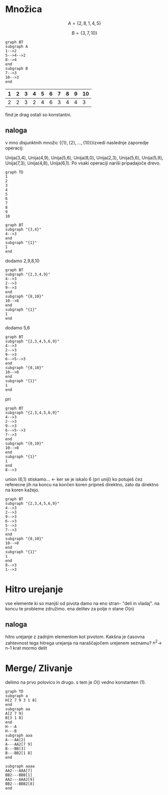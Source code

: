 
# Množica
$$A=\{2,8,1,4,5\}$$

$$B=\{3,7,10\}$$

```mermaid
graph BT
subgraph A
1-->2
5-->4-->2
8-->4
end
subgraph B
7-->3
10-->3
end
```


| 1   | 2   | 3   | 4   | 5   | 6   | 7   | 8   | 9   | 10  |
| --- | --- | --- | --- | --- | --- | --- | --- | --- | --- |
| 2   | 2   | 3   | 2   | 4   | 6   | 3   | 4   | 4   | 3   |

find je drag ostali so konstantni.


## naloga
v mno disjunktnih množic $\{\{1\},\{2\},...,\{10\}\}$izvedi naslednje zaporedje operacij:

Unija(3,4), Unija(4,9), Unija(5,6), Unija(8,0), Unija(2,3), Unija(5,6), Unija(5,9), Unija(7,3), Unija(4,8), Unija(6,1).
Po vsaki operaciji  nariši pripadajoče drevo.
```mermaid
graph TD
1
2
3
4
5
6
7
8
9
10
```
```mermaid
graph BT
subgraph "{3,4}"
4-->3
end
subgraph "{1}"
1
end
```
dodamo 2,9,8,10
```mermaid
graph BT
subgraph "{2,3,4,9}"
4-->3
2-->3
9-->3
end
subgraph "{8,10}"
10-->8
end
subgraph "{1}"
1
end
```
dodamo 5,6
```mermaid
graph BT
subgraph "{2,3,4,5,6,9}"
4-->3
2-->3
9-->3
6-->5-->3
end
subgraph "{8,10}"
10-->8
end
subgraph "{1}"
1
end
```
pri 

```mermaid
graph BT
subgraph "{2,3,4,5,6,9}"
4-->3
2-->3
9-->3
6-->5-->3
7-->3
end
subgraph "{8,10}"
10-->8
end
subgraph "{1}"
1
end
8-->3
```

union (6,1)
stiskamo... <- ker se je iskalo 6 (pri uniji) ko potuješ čez referecne jih na koncu na končen koren pripneš direktno, zato da direktno na koren kažejo.
```mermaid
graph BT
subgraph "{2,3,4,5,6,9}"
4-->3
2-->3
9-->3
6-->3
5-->3
7-->3
end
subgraph "{8,10}"
10-->8
end
subgraph "{1}"
1
end
8-->3
1-->3
```

# Hitro urejanje
vse elemente ki so manjši od pivota damo na eno stran- "deli in vladaj". na koncu te probleme združimo.
ena delitev za polje $n$ stane $O(n)$

## naloga
hitro urejanje z zadnjim elementom kot pivotom. Kakšna je časovna zahtevnost tega hitrega urejanja na naraščajočem urejenem seznamu? $n^2$-> n-1 krat mormo delit

# Merge/ Zlivanje
delimo na prvo polovico in drugo. s tem je $O()$ vedno konstanten (1). 

```mermaid
graph TD
subgraph a
H[2 7 9 3 1 8]
end
subgraph aa
A[2 7 9]
B[3 1 8]
end
H---A
H---B
subgraph aaa
A---AA[2]
A---AA2[7 9]
B---BB[3]
B---BB2[1 8]
end

subgraph aaaa
AA2---AAA[7]
BB2---BBB[1]
AA2---AAA2[9]
BB2---BBB2[8]
end

```

